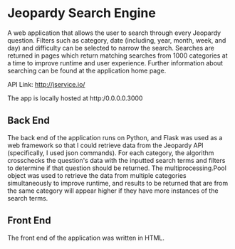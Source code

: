 # Jeopardy Search Engine
A web application that allows the user to search through every Jeopardy question. Filters such as category, date (including, year, month, week, and day) and difficulty can be selected to narrow the search. Searches are returned in pages which return matching searches from 1000 categories at a time to improve runtime and user experience. Further information about searching can be found at the application home page.

API Link: http://jservice.io/

The app is locally hosted at http:/0.0.0.0.3000

## Back End
The back end of the application runs on Python, and Flask was used as a web framework so that I could retrieve data from the Jeopardy API (specifically, I used json commands). For each category, the algorithm crosschecks the question's data with the inputted search terms and filters to determine if that question should be returned. The multiprocessing.Pool object was used to retrieve the data from multiple categories simultaneously to improve runtime, and results to be returned that are from the same category will appear higher if they have more instances of the search terms.


## Front End
The front end of the application was written in HTML.
